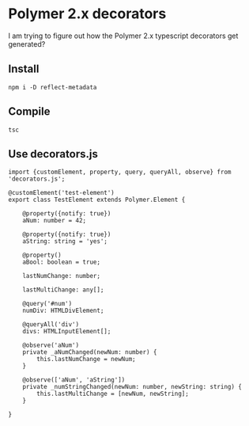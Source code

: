 # Polymer 2.x decorators

I am trying to figure out how the Polymer 2.x typescript decorators get generated?

## Install

    npm i -D reflect-metadata

## Compile

    tsc

## Use decorators.js

    import {customElement, property, query, queryAll, observe} from 'decorators.js';

    @customElement('test-element')
    export class TestElement extends Polymer.Element {

        @property({notify: true})
        aNum: number = 42;

        @property({notify: true})
        aString: string = 'yes';

        @property()
        aBool: boolean = true;

        lastNumChange: number;

        lastMultiChange: any[];

        @query('#num')
        numDiv: HTMLDivElement;

        @queryAll('div')
        divs: HTMLInputElement[];

        @observe('aNum')
        private _aNumChanged(newNum: number) {
            this.lastNumChange = newNum;
        }

        @observe(['aNum', 'aString'])
        private _numStringChanged(newNum: number, newString: string) {
            this.lastMultiChange = [newNum, newString];
        }

    }
